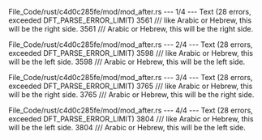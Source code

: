 File_Code/rust/c4d0c285fe/mod/mod_after.rs --- 1/4 --- Text (28 errors, exceeded DFT_PARSE_ERROR_LIMIT)
3561     /// like Arabic or Hebrew, this will be the right side.                                                                                             3561     /// Arabic or Hebrew, this will be the right side.

File_Code/rust/c4d0c285fe/mod/mod_after.rs --- 2/4 --- Text (28 errors, exceeded DFT_PARSE_ERROR_LIMIT)
3598     /// like Arabic or Hebrew, this will be the left side.                                                                                              3598     /// Arabic or Hebrew, this will be the left side.

File_Code/rust/c4d0c285fe/mod/mod_after.rs --- 3/4 --- Text (28 errors, exceeded DFT_PARSE_ERROR_LIMIT)
3765     /// like Arabic or Hebrew, this will be the right side.                                                                                             3765     /// Arabic or Hebrew, this will be the right side.

File_Code/rust/c4d0c285fe/mod/mod_after.rs --- 4/4 --- Text (28 errors, exceeded DFT_PARSE_ERROR_LIMIT)
3804     /// like Arabic or Hebrew, this will be the left side.                                                                                              3804     /// Arabic or Hebrew, this will be the left side.

